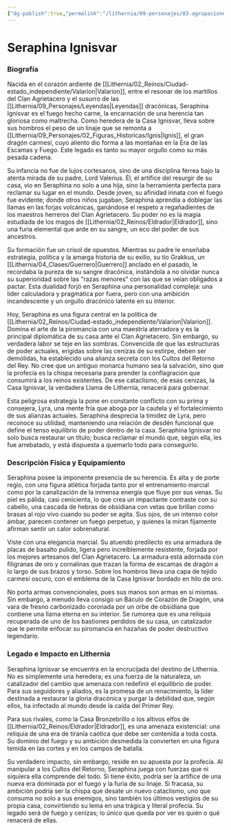 ```yaml
---
{"dg-publish":true,"permalink":"/lithernia/09-personajes/03-agrupaciones/casa-ignisvar/seraphina-ignisvar/","tags":["lithernia","personajes","Casa Ignisvar","Hechicera","Valarion","Nobleza Dracónica"]}
---
```


# Seraphina Ignisvar

### Biografía

Nacida en el corazón ardiente de [[Lithernia/02_Reinos/Ciudad-estado_independiente/Valarion\|Valarion]], entre el resonar de los martillos del Clan Agrietacero y el susurro de las [[Lithernia/09_Personajes/Leyendas\|Leyendas]] dracónicas, Seraphina Ignisvar es el fuego hecho carne, la encarnación de una herencia tan gloriosa como maltrecha. Como heredera de la Casa Ignisvar, lleva sobre sus hombros el peso de un linaje que se remonta a [[Lithernia/09_Personajes/02_Figuras_Historicas/Ignis\|Ignis]], el gran dragón carmesí, cuyo aliento dio forma a las montañas en la Era de las Escamas y Fuego. Este legado es tanto su mayor orgullo como su más pesada cadena.

Su infancia no fue de lujos cortesanos, sino de una disciplina férrea bajo la atenta mirada de su padre, Lord Valerius. Él, el artífice del resurgir de su casa, vio en Seraphina no solo a una hija, sino la herramienta perfecta para reclamar su lugar en el mundo. Desde joven, su afinidad innata con el fuego fue evidente; donde otros niños jugaban, Seraphina aprendía a doblegar las llamas en las forjas volcánicas, ganándose el respeto a regañadientes de los maestros herreros del Clan Agrietacero. Su poder no es la magia estudiada de los magos de [[Lithernia/02_Reinos/Eldrador\|Eldrador]], sino una furia elemental que arde en su sangre, un eco del poder de sus ancestros.

Su formación fue un crisol de opuestos. Mientras su padre le enseñaba estrategia, política y la amarga historia de su exilio, su tío Grakkus, un [[Lithernia/04_Clases/Guerrero\|Guerrero]] anclado en el pasado, le recordaba la pureza de su sangre dracónica, instándola a no olvidar nunca su superioridad sobre las "razas menores" con las que se veían obligados a pactar. Esta dualidad forjó en Seraphina una personalidad compleja: una líder calculadora y pragmática por fuera, pero con una ambición incandescente y un orgullo dracónico latente en su interior.

Hoy, Seraphina es una figura central en la política de [[Lithernia/02_Reinos/Ciudad-estado_independiente/Valarion\|Valarion]]. Domina el arte de la piromancia con una maestría aterradora y es la principal diplomática de su casa ante el Clan Agrietacero. Sin embargo, su verdadera labor se teje en las sombras. Convencida de que las estructuras de poder actuales, erigidas sobre las cenizas de su estirpe, deben ser demolidas, ha establecido una alianza secreta con los Cultos del Retorno del Rey. No cree que un antiguo monarca humano sea la salvación, sino que la profecía es la chispa necesaria para prender la conflagración que consumirá a los reinos existentes. De ese cataclismo, de esas cenizas, la Casa Ignisvar, la verdadera Llama de Lithernia, renacerá para gobernar.

Esta peligrosa estrategia la pone en constante conflicto con su prima y consejera, Lyra, una mente fría que aboga por la cautela y el fortalecimiento de sus alianzas actuales. Seraphina desprecia la timidez de Lyra, pero reconoce su utilidad, manteniendo una relación de desdén funcional que define el tenso equilibrio de poder dentro de la casa. Seraphina Ignisvar no solo busca restaurar un título; busca reclamar el mundo que, según ella, les fue arrebatado, y está dispuesta a quemarlo todo para conseguirlo.

### Descripción Física y Equipamiento

Seraphina posee la imponente presencia de su herencia. Es alta y de porte regio, con una figura atlética forjada tanto por el entrenamiento marcial como por la canalización de la inmensa energía que fluye por sus venas. Su piel es pálida, casi cenicienta, lo que crea un impactante contraste con su cabello, una cascada de hebras de obsidiana con vetas que brillan como brasas al rojo vivo cuando su poder se agita. Sus ojos, de un intenso color ámbar, parecen contener un fuego perpetuo, y quienes la miran fijamente afirman sentir un calor sobrenatural.

Viste con una elegancia marcial. Su atuendo predilecto es una armadura de placas de basalto pulido, ligera pero increíblemente resistente, forjada por los mejores artesanos del Clan Agrietacero. La armadura está adornada con filigranas de oro y cornalinas que trazan la forma de escamas de dragón a lo largo de sus brazos y torso. Sobre los hombros lleva una capa de tejido carmesí oscuro, con el emblema de la Casa Ignisvar bordado en hilo de oro.

No porta armas convencionales, pues sus manos son armas en sí mismas. Sin embargo, a menudo lleva consigo un Báculo de Corazón de Dragón, una vara de fresno carbonizado coronada por un orbe de obsidiana que contiene una llama eterna en su interior. Se rumorea que es una reliquia recuperada de uno de los bastiones perdidos de su casa, un catalizador que le permite enfocar su piromancia en hazañas de poder destructivo legendario.

### Legado e Impacto en Lithernia

Seraphina Ignisvar se encuentra en la encrucijada del destino de Lithernia. No es simplemente una heredera; es una fuerza de la naturaleza, un catalizador del cambio que amenaza con redefinir el equilibrio de poder. Para sus seguidores y aliados, es la promesa de un renacimiento, la líder destinada a restaurar la gloria dracónica y purgar la debilidad que, según ellos, ha infectado al mundo desde la caída del Primer Rey.

Para sus rivales, como la Casa Bronzebrillo o los altivos elfos de [[Lithernia/02_Reinos/Eldrador\|Eldrador]], es una amenaza existencial: una reliquia de una era de tiranía caótica que debe ser contenida a toda costa. Su dominio del fuego y su ambición desmedida la convierten en una figura temida en las cortes y en los campos de batalla.

Su verdadero impacto, sin embargo, reside en su apuesta por la profecía. Al manipular a los Cultos del Retorno, Seraphina juega con fuerzas que ni siquiera ella comprende del todo. Si tiene éxito, podría ser la artífice de una nueva era dominada por el fuego y la furia de su linaje. Si fracasa, su ambición podría ser la chispa que desate un nuevo cataclismo, uno que consuma no solo a sus enemigos, sino también los últimos vestigios de su propia casa, convirtiendo su lema en una trágica y literal profecía. Su legado será de fuego y cenizas; lo único que queda por ver es quién o qué renacerá de ellas.
